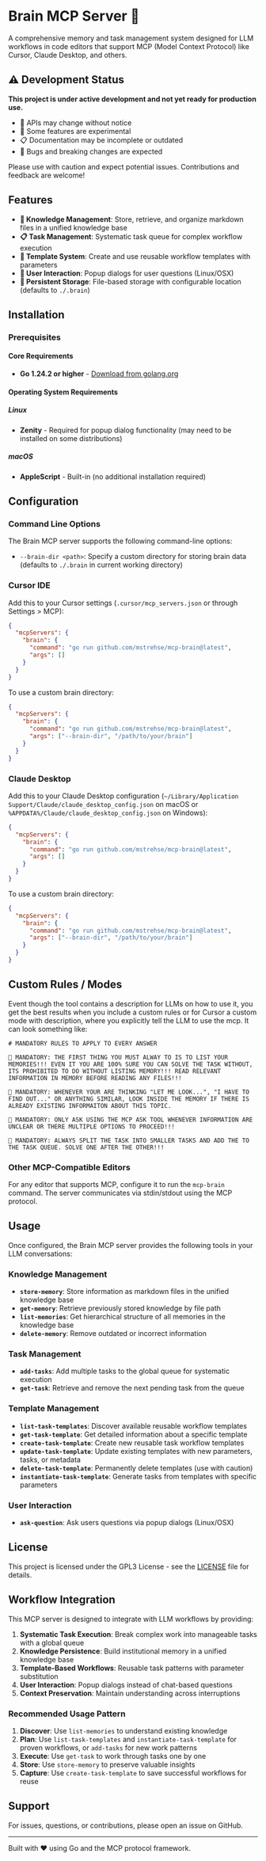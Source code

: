 # Brain MCP Server 🧠

A comprehensive memory and task management system designed for LLM workflows in code editors that support MCP (Model Context Protocol) like Cursor, Claude Desktop, and others.

## ⚠️ Development Status

**This project is under active development and not yet ready for production use.**

- 🚧 APIs may change without notice
- 🧪 Some features are experimental
- 📋 Documentation may be incomplete or outdated
- 🐛 Bugs and breaking changes are expected

Please use with caution and expect potential issues. Contributions and feedback are welcome!

## Features

- **🧠 Knowledge Management**: Store, retrieve, and organize markdown files in a unified knowledge base
- **📋 Task Management**: Systematic task queue for complex workflow execution
- **🎯 Template System**: Create and use reusable workflow templates with parameters
- **💬 User Interaction**: Popup dialogs for user questions (Linux/OSX)
- **🔄 Persistent Storage**: File-based storage with configurable location (defaults to `./.brain`)

## Installation

### Prerequisites

#### Core Requirements

- **Go 1.24.2 or higher** - [Download from golang.org](https://golang.org/dl/)

#### Operating System Requirements

##### Linux
- **Zenity** - Required for popup dialog functionality (may need to be installed on some distributions)

##### macOS
- **AppleScript** - Built-in (no additional installation required)

## Configuration

### Command Line Options

The Brain MCP server supports the following command-line options:

- `--brain-dir <path>`: Specify a custom directory for storing brain data (defaults to `./.brain` in current working directory)

### Cursor IDE

Add this to your Cursor settings (`.cursor/mcp_servers.json` or through Settings > MCP):

```json
{
  "mcpServers": {
    "brain": {
      "command": "go run github.com/mstrehse/mcp-brain@latest",
      "args": []
    }
  }
}
```

To use a custom brain directory:

```json
{
  "mcpServers": {
    "brain": {
      "command": "go run github.com/mstrehse/mcp-brain@latest",
      "args": ["--brain-dir", "/path/to/your/brain"]
    }
  }
}
```

### Claude Desktop

Add this to your Claude Desktop configuration (`~/Library/Application Support/Claude/claude_desktop_config.json` on macOS or `%APPDATA%/Claude/claude_desktop_config.json` on Windows):

```json
{
  "mcpServers": {
    "brain": {
      "command": "go run github.com/mstrehse/mcp-brain@latest",
      "args": []
    }
  }
}
```

To use a custom brain directory:

```json
{
  "mcpServers": {
    "brain": {
      "command": "go run github.com/mstrehse/mcp-brain@latest",
      "args": ["--brain-dir", "/path/to/your/brain"]
    }
  }
}
```

## Custom Rules / Modes

Event though the tool contains a description for LLMs on how to use it, you get the best results when you include a custom rules or for Cursor a custom mode with description, where you explicitly tell the LLM to use the mcp. It can look something like:

```
# MANDATORY RULES TO APPLY TO EVERY ANSWER

🚨 MANDATORY: THE FIRST THING YOU MUST ALWAY TO IS TO LIST YOUR MEMORIES!!! EVEN IT YOU ARE 100% SURE YOU CAN SOLVE THE TASK WITHOUT, ITS PROHIBITED TO DO WITHOUT LISTING MEMORY!!! READ RELEVANT INFORMATION IN MEMORY BEFORE READING ANY FILES!!!

🚨 MANDATORY: WHENEVER YOUR ARE THINKING "LET ME LOOK...", "I HAVE TO FIND OUT..." OR ANYTHING SIMILAR, LOOK INSIDE THE MEMORY IF THERE IS ALREADY EXISTING INFORMAITON ABOUT THIS TOPIC.

🚨 MANDATORY: ONLY ASK USING THE MCP ASK TOOL WHENEVER INFORMATION ARE UNCLEAR OR THERE MULTIPLE OPTIONS TO PROCEED!!!

🚨 MANDATORY: ALWAYS SPLIT THE TASK INTO SMALLER TASKS AND ADD THE TO THE TASK QUEUE. SOLVE ONE AFTER THE OTHER!!!
```

### Other MCP-Compatible Editors

For any editor that supports MCP, configure it to run the `mcp-brain` command. The server communicates via stdin/stdout using the MCP protocol.

## Usage

Once configured, the Brain MCP server provides the following tools in your LLM conversations:

### Knowledge Management

- **`store-memory`**: Store information as markdown files in the unified knowledge base
- **`get-memory`**: Retrieve previously stored knowledge by file path
- **`list-memories`**: Get hierarchical structure of all memories in the knowledge base
- **`delete-memory`**: Remove outdated or incorrect information

### Task Management

- **`add-tasks`**: Add multiple tasks to the global queue for systematic execution
- **`get-task`**: Retrieve and remove the next pending task from the queue

### Template Management

- **`list-task-templates`**: Discover available reusable workflow templates
- **`get-task-template`**: Get detailed information about a specific template
- **`create-task-template`**: Create new reusable task workflow templates
- **`update-task-template`**: Update existing templates with new parameters, tasks, or metadata
- **`delete-task-template`**: Permanently delete templates (use with caution)
- **`instantiate-task-template`**: Generate tasks from templates with specific parameters

### User Interaction

- **`ask-question`**: Ask users questions via popup dialogs (Linux/OSX)

## License

This project is licensed under the GPL3 License - see the [LICENSE](LICENSE) file for details.

## Workflow Integration

This MCP server is designed to integrate with LLM workflows by providing:

1. **Systematic Task Execution**: Break complex work into manageable tasks with a global queue
2. **Knowledge Persistence**: Build institutional memory in a unified knowledge base
3. **Template-Based Workflows**: Reusable task patterns with parameter substitution
4. **User Interaction**: Popup dialogs instead of chat-based questions
5. **Context Preservation**: Maintain understanding across interruptions

### Recommended Usage Pattern

1. **Discover**: Use `list-memories` to understand existing knowledge
2. **Plan**: Use `list-task-templates` and `instantiate-task-template` for proven workflows, or `add-tasks` for new work patterns
3. **Execute**: Use `get-task` to work through tasks one by one
4. **Store**: Use `store-memory` to preserve valuable insights
5. **Capture**: Use `create-task-template` to save successful workflows for reuse

## Support

For issues, questions, or contributions, please open an issue on GitHub.

---

Built with ❤️ using Go and the MCP protocol framework. 
